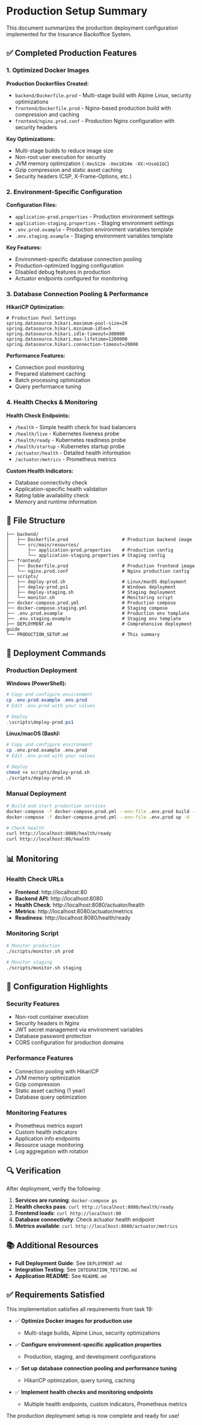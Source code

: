 # Production Setup Summary

This document summarizes the production deployment configuration implemented for the Insurance Backoffice System.

## ✅ Completed Production Features

### 1. Optimized Docker Images

**Production Dockerfiles Created:**
- `backend/Dockerfile.prod` - Multi-stage build with Alpine Linux, security optimizations
- `frontend/Dockerfile.prod` - Nginx-based production build with compression and caching
- `frontend/nginx.prod.conf` - Production Nginx configuration with security headers

**Key Optimizations:**
- Multi-stage builds to reduce image size
- Non-root user execution for security
- JVM memory optimization (`-Xms512m -Xmx1024m -XX:+UseG1GC`)
- Gzip compression and static asset caching
- Security headers (CSP, X-Frame-Options, etc.)

### 2. Environment-Specific Configuration

**Configuration Files:**
- `application-prod.properties` - Production environment settings
- `application-staging.properties` - Staging environment settings
- `.env.prod.example` - Production environment variables template
- `.env.staging.example` - Staging environment variables template

**Key Features:**
- Environment-specific database connection pooling
- Production-optimized logging configuration
- Disabled debug features in production
- Actuator endpoints configured for monitoring

### 3. Database Connection Pooling & Performance

**HikariCP Optimization:**
```properties
# Production Pool Settings
spring.datasource.hikari.maximum-pool-size=20
spring.datasource.hikari.minimum-idle=5
spring.datasource.hikari.idle-timeout=300000
spring.datasource.hikari.max-lifetime=1200000
spring.datasource.hikari.connection-timeout=20000
```

**Performance Features:**
- Connection pool monitoring
- Prepared statement caching
- Batch processing optimization
- Query performance tuning

### 4. Health Checks & Monitoring

**Health Check Endpoints:**
- `/health` - Simple health check for load balancers
- `/health/live` - Kubernetes liveness probe
- `/health/ready` - Kubernetes readiness probe  
- `/health/startup` - Kubernetes startup probe
- `/actuator/health` - Detailed health information
- `/actuator/metrics` - Prometheus metrics

**Custom Health Indicators:**
- Database connectivity check
- Application-specific health validation
- Rating table availability check
- Memory and runtime information

## 📁 File Structure

```
├── backend/
│   ├── Dockerfile.prod                    # Production backend image
│   └── src/main/resources/
│       ├── application-prod.properties    # Production config
│       └── application-staging.properties # Staging config
├── frontend/
│   ├── Dockerfile.prod                    # Production frontend image
│   └── nginx.prod.conf                    # Nginx production config
├── scripts/
│   ├── deploy-prod.sh                     # Linux/macOS deployment
│   ├── deploy-prod.ps1                    # Windows deployment
│   ├── deploy-staging.sh                  # Staging deployment
│   └── monitor.sh                         # Monitoring script
├── docker-compose.prod.yml                # Production compose
├── docker-compose.staging.yml             # Staging compose
├── .env.prod.example                      # Production env template
├── .env.staging.example                   # Staging env template
├── DEPLOYMENT.md                          # Comprehensive deployment guide
└── PRODUCTION_SETUP.md                    # This summary
```

## 🚀 Deployment Commands

### Production Deployment

**Windows (PowerShell):**
```powershell
# Copy and configure environment
cp .env.prod.example .env.prod
# Edit .env.prod with your values

# Deploy
.\scripts\deploy-prod.ps1
```

**Linux/macOS (Bash):**
```bash
# Copy and configure environment
cp .env.prod.example .env.prod
# Edit .env.prod with your values

# Deploy
chmod +x scripts/deploy-prod.sh
./scripts/deploy-prod.sh
```

### Manual Deployment

```bash
# Build and start production services
docker-compose -f docker-compose.prod.yml --env-file .env.prod build --no-cache
docker-compose -f docker-compose.prod.yml --env-file .env.prod up -d

# Check health
curl http://localhost:8080/health/ready
curl http://localhost:80/health
```

## 📊 Monitoring

### Health Check URLs

- **Frontend**: http://localhost:80
- **Backend API**: http://localhost:8080
- **Health Check**: http://localhost:8080/actuator/health
- **Metrics**: http://localhost:8080/actuator/metrics
- **Readiness**: http://localhost:8080/health/ready

### Monitoring Script

```bash
# Monitor production
./scripts/monitor.sh prod

# Monitor staging  
./scripts/monitor.sh staging
```

## 🔧 Configuration Highlights

### Security Features
- Non-root container execution
- Security headers in Nginx
- JWT secret management via environment variables
- Database password protection
- CORS configuration for production domains

### Performance Features
- Connection pooling with HikariCP
- JVM memory optimization
- Gzip compression
- Static asset caching (1 year)
- Database query optimization

### Monitoring Features
- Prometheus metrics export
- Custom health indicators
- Application info endpoints
- Resource usage monitoring
- Log aggregation with rotation

## 🔍 Verification

After deployment, verify the following:

1. **Services are running**: `docker-compose ps`
2. **Health checks pass**: `curl http://localhost:8080/health/ready`
3. **Frontend loads**: `curl http://localhost:80`
4. **Database connectivity**: Check actuator health endpoint
5. **Metrics available**: `curl http://localhost:8080/actuator/metrics`

## 📚 Additional Resources

- **Full Deployment Guide**: See `DEPLOYMENT.md`
- **Integration Testing**: See `INTEGRATION_TESTING.md`
- **Application README**: See `README.md`

## ✅ Requirements Satisfied

This implementation satisfies all requirements from task 19:

- ✅ **Optimize Docker images for production use**
  - Multi-stage builds, Alpine Linux, security optimizations
  
- ✅ **Configure environment-specific application properties**
  - Production, staging, and development configurations
  
- ✅ **Set up database connection pooling and performance tuning**
  - HikariCP optimization, query tuning, caching
  
- ✅ **Implement health checks and monitoring endpoints**
  - Multiple health endpoints, custom indicators, Prometheus metrics

The production deployment setup is now complete and ready for use!